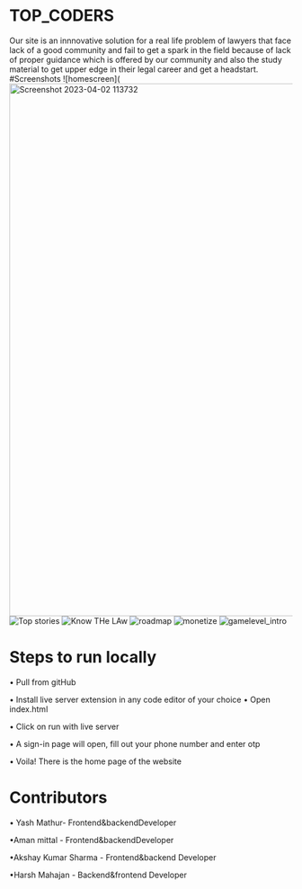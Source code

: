 # TOP_CODERS
Our site is an innnovative solution for a real life problem of lawyers that face lack of a good community and fail to get a spark in the field because of lack of proper guidance which is offered by our community and also the study material to get upper edge in their legal career and get a headstart.
#Screenshots
![homescreen](<img width="948" alt="Screenshot 2023-04-02 113732" src="https://user-images.githubusercontent.com/122734275/229337216-69e28e89-ece6-4afb-be36-9a3db135f4b3.png">
![Top stories]("https://user-images.githubusercontent.com/122734275/229337230-864df816-17c1-4d66-8bcf-76b85aa04fa9.png">)
![Know THe LAw]("https://user-images.githubusercontent.com/122734275/229337254-3dc3ad76-246b-468a-bd51-10cf78697030.png">)
![roadmap]("https://user-images.githubusercontent.com/122734275/229337254-3dc3ad76-246b-468a-bd51-10cf78697030.png">)
![monetize]("https://user-images.githubusercontent.com/122734275/229337283-af127483-f75e-47f2-9efa-53616630d8e5.png">)
![gamelevel_intro]("https://user-images.githubusercontent.com/122734275/229337265-e6372e86-0a1f-4390-8b02-4f8839a5d507.png">)
# Steps to run locally
• Pull from gitHub

• Install live server extension in any code editor of your choice
• Open index.html 

• Click on run with live server

• A sign-in page will open, fill out your phone number and enter otp

• Voila! There is the home page of the website


# Contributors
• Yash Mathur- Frontend&backendDeveloper

•Aman mittal - Frontend&backendDeveloper

•Akshay Kumar Sharma - Frontend&backend Developer

•Harsh Mahajan - Backend&frontend Developer